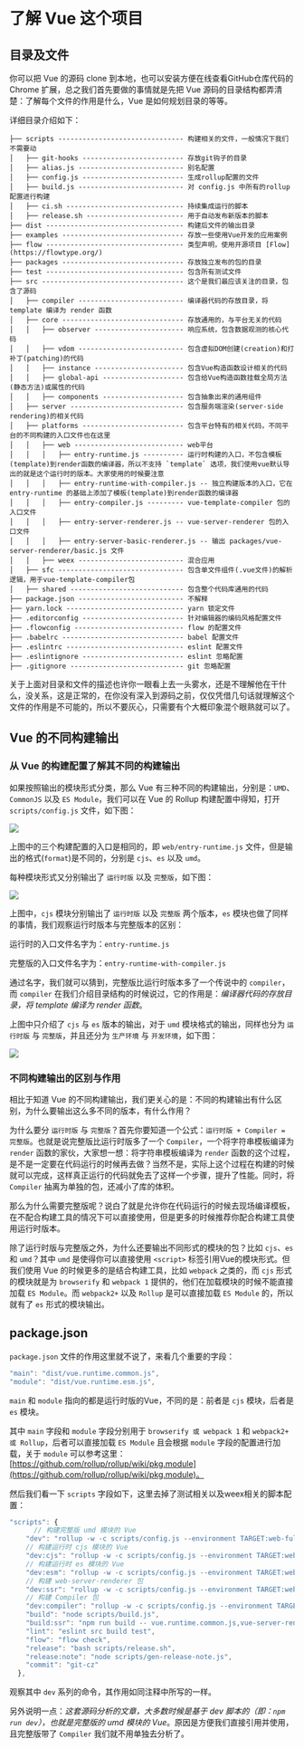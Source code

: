 # 了解 Vue 这个项目

## 目录及文件

你可以把 Vue 的源码 clone 到本地，也可以安装方便在线查看GitHub仓库代码的 Chrome 扩展，总之我们首先要做的事情就是先把 Vue 源码的目录结构都弄清楚：了解每个文件的作用是什么，Vue 是如何规划目录的等等。

详细目录介绍如下：

```
├── scripts ------------------------------- 构建相关的文件，一般情况下我们不需要动
│   ├── git-hooks ------------------------- 存放git钩子的目录
│   ├── alias.js -------------------------- 别名配置
│   ├── config.js ------------------------- 生成rollup配置的文件
│   ├── build.js -------------------------- 对 config.js 中所有的rollup配置进行构建
│   ├── ci.sh ----------------------------- 持续集成运行的脚本
│   ├── release.sh ------------------------ 用于自动发布新版本的脚本
├── dist ---------------------------------- 构建后文件的输出目录
├── examples ------------------------------ 存放一些使用Vue开发的应用案例
├── flow ---------------------------------- 类型声明，使用开源项目 [Flow](https://flowtype.org/)
├── packages ------------------------------ 存放独立发布的包的目录
├── test ---------------------------------- 包含所有测试文件
├── src ----------------------------------- 这个是我们最应该关注的目录，包含了源码
│   ├── compiler -------------------------- 编译器代码的存放目录，将 template 编译为 render 函数
│   ├── core ------------------------------ 存放通用的，与平台无关的代码
│   │   ├── observer ---------------------- 响应系统，包含数据观测的核心代码
│   │   ├── vdom -------------------------- 包含虚拟DOM创建(creation)和打补丁(patching)的代码
│   │   ├── instance ---------------------- 包含Vue构造函数设计相关的代码
│   │   ├── global-api -------------------- 包含给Vue构造函数挂载全局方法(静态方法)或属性的代码
│   │   ├── components -------------------- 包含抽象出来的通用组件
│   ├── server ---------------------------- 包含服务端渲染(server-side rendering)的相关代码
│   ├── platforms ------------------------- 包含平台特有的相关代码，不同平台的不同构建的入口文件也在这里
│   │   ├── web --------------------------- web平台
│   │   │   ├── entry-runtime.js ---------- 运行时构建的入口，不包含模板(template)到render函数的编译器，所以不支持 `template` 选项，我们使用vue默认导出的就是这个运行时的版本。大家使用的时候要注意
│   │   │   ├── entry-runtime-with-compiler.js -- 独立构建版本的入口，它在 entry-runtime 的基础上添加了模板(template)到render函数的编译器
│   │   │   ├── entry-compiler.js --------- vue-template-compiler 包的入口文件
│   │   │   ├── entry-server-renderer.js -- vue-server-renderer 包的入口文件
│   │   │   ├── entry-server-basic-renderer.js -- 输出 packages/vue-server-renderer/basic.js 文件
│   │   ├── weex -------------------------- 混合应用
│   ├── sfc ------------------------------- 包含单文件组件(.vue文件)的解析逻辑，用于vue-template-compiler包
│   ├── shared ---------------------------- 包含整个代码库通用的代码
├── package.json -------------------------- 不解释
├── yarn.lock ----------------------------- yarn 锁定文件
├── .editorconfig ------------------------- 针对编辑器的编码风格配置文件
├── .flowconfig --------------------------- flow 的配置文件
├── .babelrc ------------------------------ babel 配置文件
├── .eslintrc ----------------------------- eslint 配置文件
├── .eslintignore ------------------------- eslint 忽略配置
├── .gitignore ---------------------------- git 忽略配置
```

关于上面对目录和文件的描述也许你一眼看上去一头雾水，还是不理解他在干什么，没关系，这是正常的，在你没有深入到源码之前，仅仅凭借几句话就理解这个文件的作用是不可能的，所以不要灰心，只需要有个大概印象混个眼熟就可以了。

## Vue 的不同构建输出

### 从 Vue 的构建配置了解其不同的构建输出

如果按照输出的模块形式分类，那么 Vue 有三种不同的构建输出，分别是：`UMD`、`CommonJS` 以及 `ES Module`，我们可以在 Vue 的 Rollup 构建配置中得知，打开 `scripts/config.js` 文件，如下图：

![](http://ovjvjtt4l.bkt.clouddn.com/2017-08-31-vue-build-config1.png)

上图中的三个构建配置的入口是相同的，即 `web/entry-runtime.js` 文件，但是输出的格式(`format`)是不同的，分别是 `cjs`、`es` 以及 `umd`。

每种模块形式又分别输出了 `运行时版` 以及 `完整版`，如下图：

![](http://ovjvjtt4l.bkt.clouddn.com/2017-08-31-130242.jpg)

上图中，`cjs` 模块分别输出了 `运行时版` 以及 `完整版` 两个版本，`es` 模块也做了同样的事情，我们观察运行时版本与完整版本的区别：

运行时的入口文件名字为：`entry-runtime.js`

完整版的入口文件名字为：`entry-runtime-with-compiler.js`

通过名字，我们就可以猜到，完整版比运行时版本多了一个传说中的 `compiler`，而 `compiler` 在我们介绍目录结构的时候说过，它的作用是：*编译器代码的存放目录，将 template 编译为 render 函数*。

上图中只介绍了 `cjs` 与 `es` 版本的输出，对于 `umd` 模块格式的输出，同样也分为 `运行时版` 与 `完整版`，并且还分为 `生产环境` 与 `开发环境`，如下图：

![](http://ovjvjtt4l.bkt.clouddn.com/2017-08-31-131849.jpg)

### 不同构建输出的区别与作用

相比于知道 Vue 的不同构建输出，我们更关心的是：不同的构建输出有什么区别，为什么要输出这么多不同的版本，有什么作用？

为什么要分 `运行时版` 与 `完整版`？首先你要知道一个公式：`运行时版 + Compiler = 完整版`。也就是说完整版比运行时版多了一个 `Compiler`，一个将字符串模板编译为 `render` 函数的家伙，大家想一想：将字符串模板编译为 `render` 函数的这个过程，是不是一定要在代码运行的时候再去做？当然不是，实际上这个过程在构建的时候就可以完成，这样真正运行的代码就免去了这样一个步骤，提升了性能。同时，将 `Compiler` 抽离为单独的包，还减小了库的体积。

那么为什么需要完整版呢？说白了就是允许你在代码运行的时候去现场编译模板，在不配合构建工具的情况下可以直接使用，但是更多的时候推荐你配合构建工具使用运行时版本。

除了运行时版与完整版之外，为什么还要输出不同形式的模块的包？比如 `cjs`、`es` 和 `umd`？其中 `umd` 是使得你可以直接使用 `<script>` 标签引用Vue的模块形式。但我们使用 Vue 的时候更多的是结合构建工具，比如 `webpack` 之类的，而 `cjs` 形式的模块就是为 `browserify` 和 `webpack 1` 提供的，他们在加载模块的时候不能直接加载 `ES Module`。而 `webpack2+` 以及 `Rollup` 是可以直接加载 `ES Module` 的，所以就有了 `es` 形式的模块输出。

## package.json

`package.json` 文件的作用这里就不说了，来看几个重要的字段：

```js
"main": "dist/vue.runtime.common.js",
"module": "dist/vue.runtime.esm.js",
```

`main` 和 `module` 指向的都是运行时版的Vue，不同的是：前者是 `cjs` 模块，后者是 `es` 模块。

其中 `main` 字段和 `module` 字段分别用于 `browserify 或 webpack 1` 和 `webpack2+ 或 Rollup`，后者可以直接加载 `ES Module` 且会根据 `module` 字段的配置进行加载，关于 `module` 可以参考这里：[https://github.com/rollup/rollup/wiki/pkg.module](https://github.com/rollup/rollup/wiki/pkg.module)。

然后我们看一下 `scripts` 字段如下，这里去掉了测试相关以及weex相关的脚本配置：

```js
"scripts": {
	  // 构建完整版 umd 模块的 Vue
    "dev": "rollup -w -c scripts/config.js --environment TARGET:web-full-dev",
    // 构建运行时 cjs 模块的 Vue
    "dev:cjs": "rollup -w -c scripts/config.js --environment TARGET:web-runtime-cjs",
    // 构建运行时 es 模块的 Vue
    "dev:esm": "rollup -w -c scripts/config.js --environment TARGET:web-runtime-esm",
    // 构建 web-server-renderer 包
    "dev:ssr": "rollup -w -c scripts/config.js --environment TARGET:web-server-renderer",
    // 构建 Compiler 包
    "dev:compiler": "rollup -w -c scripts/config.js --environment TARGET:web-compiler ",
    "build": "node scripts/build.js",
    "build:ssr": "npm run build -- vue.runtime.common.js,vue-server-renderer",
    "lint": "eslint src build test",
    "flow": "flow check",
    "release": "bash scripts/release.sh",
    "release:note": "node scripts/gen-release-note.js",
    "commit": "git-cz"
  },
```

观察其中 `dev` 系列的命令，其作用如同注释中所写的一样。

另外说明一点：*这套源码分析的文章，大多数时候是基于 dev 脚本的（即：`npm run dev`），也就是完整版的 umd 模块的 Vue*。原因是方便我们直接引用并使用，且完整版带了 `Compiler` 我们就不用单独去分析了。

